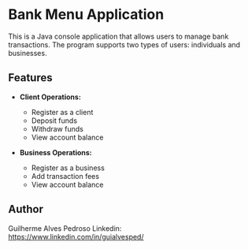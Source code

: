 
 # Bank Menu Application

This is a Java console application that allows users to manage bank transactions. The program supports two types of users: individuals and businesses. 

## Features

- **Client Operations:**
  - Register as a client
  - Deposit funds
  - Withdraw funds
  - View account balance

- **Business Operations:**
  - Register as a business
  - Add transaction fees
  - View account balance
 
 ## Author
 Guilherme Alves Pedroso
 Linkedin: https://www.linkedin.com/in/guialvesped/

